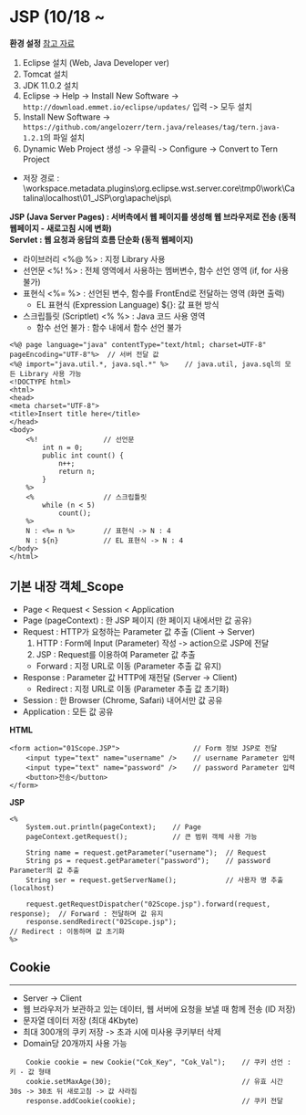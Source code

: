 # JSP (10/18 ~

**환경 설정**  [참고 자료](https://github.com/100chun/Coding_Log/tree/main/1.SW_Basic/02.MiddleWare_Basic)
1. Eclipse 설치 (Web, Java Developer ver)
2. Tomcat 설치
3. JDK 11.0.2 설치
4. Eclipse -> Help -> Install New Software -> ```http://download.emmet.io/eclipse/updates/``` 입력 -> 모두 설치
5. Install New Software -> ```https://github.com/angelozerr/tern.java/releases/tag/tern.java-1.2.1```의 파일 설치
6. Dynamic Web Project 생성 -> 우클릭 -> Configure -> Convert to Tern Project
* 저장 경로 : \workspace\.metadata\.plugins\org.eclipse.wst.server.core\tmp0\work\Catalina\localhost\01_JSP\org\apache\jsp\

**JSP (Java Server Pages) : 서버측에서 웹 페이지를 생성해 웹 브라우저로 전송 (동적 웹페이지 - 새로고침 시에 변화)**         
**Servlet : 웹 요청과 응답의 흐름 단순화 (동적 웹페이지)**
* 라이브러리 <%@ %> : 지정 Library 사용
* 선언문 <%! %> : 전체 영역에서 사용하는 멤버변수, 함수 선언 영역 (if, for 사용 불가)
* 표현식 <%= %> : 선언된 변수, 함수를 FrontEnd로 전달하는 영역 (화면 출력)
  - EL 표현식 (Expression Language) ${}: 값 표현 방식
* 스크립틀릿 (Scriptlet) <% %> : Java 코드 사용 영역
  - 함수 선언 불가 : 함수 내에서 함수 선언 불가

```
<%@ page language="java" contentType="text/html; charset=UTF-8" pageEncoding="UTF-8"%>  // 서버 전달 값
<%@ import="java.util.*, java.sql.*" %>    // java.util, java.sql의 모든 Library 사용 가능
<!DOCTYPE html>
<html>
<head>
<meta charset="UTF-8">
<title>Insert title here</title>
</head>
<body>
    <%!                // 선언문
        int n = 0;
        public int count() {
            n++;
            return n;
        }
    %>
    <%                 // 스크립틀릿
        while (n < 5)
            count();
    %>
    N : <%= n %>       // 표현식 -> N : 4
    N : ${n}           // EL 표현식 -> N : 4
</body>
</html>
```

기본 내장 객체_Scope
----------------------------
* Page < Request < Session < Application
* Page (pageContext) : 한 JSP 페이지 (한 페이지 내에서만 값 공유)
* Request : HTTP가 요청하는 Parameter 값 추출 (Client -> Server)
  1. HTTP : Form에 Input (Parameter) 작성 -> action으로 JSP에 전달
  2. JSP : Request를 이용하여 Parameter 값 추출
  - Forward : 지정 URL로 이동 (Parameter 추출 값 유지)
* Response : Parameter 값 HTTP에 재전달 (Server -> Client)
  - Redirect : 지정 URL로 이동 (Parameter 추출 값 초기화)
* Session : 한 Browser (Chrome, Safari) 내어서만 값 공유
* Application : 모든 값 공유

**HTML**
```
<form action="01Scope.JSP">                  // Form 정보 JSP로 전달
    <input type="text" name="username" />    // username Parameter 입력
    <input type="text" name="password" />    // password Parameter 입력
    <button>전송</button>
</form>
```

**JSP**
```
<%
    System.out.println(pageContext);    // Page
    pageContext.getRequest();           // 큰 범위 객체 사용 가능

    String name = request.getParameter("username");  // Request
    String ps = request.getParameter("password");    // password Parameter의 값 추출
    String ser = request.getServerName();            // 사용자 명 추출 (localhost)

    request.getRequestDispatcher("02Scope.jsp").forward(request, response);  // Forward : 전달하며 값 유지
    response.sendRedirect("02Scope.jsp");                                    // Redirect : 이동하며 값 초기화    
%>
```

## Cookie
---------
* Server -> Client
* 웹 브라우저가 보관하고 있는 데이터, 웹 서버에 요청을 보낼 때 함께 전송 (ID 저장)
* 문자열 데이터 저장 (최대 4Kbyte)
* 최대 300개의 쿠키 저장 -> 초과 시에 미사용 쿠키부터 삭제
* Domain당 20개까지 사용 가능
```
    Cookie cookie = new Cookie("Cok_Key", "Cok_Val");    // 쿠키 선언 : 키 - 값 형태
    cookie.setMaxAge(30);                                // 유효 시간 30s -> 30초 뒤 새로고침 -> 값 사라짐
    response.addCookie(cookie);                          // 쿠키 전달
```

